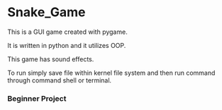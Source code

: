 # Snake_Game

This is a GUI game created with pygame. 

It is written in python and it utilizes OOP. 

This game has sound effects. 

To run simply save file within kernel file system and then run command through command shell or terminal. 

### Beginner Project ###
